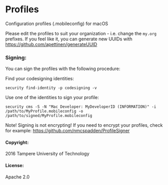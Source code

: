 # Profiles
Configuration profiles (.mobileconfig) for macOS

Please edit the profiles to suit your organization - i.e. change the ```my.org``` prefixes. If you feel like it, you can generate new UUIDs with https://github.com/apettinen/generateUUID

### Signing:

You can sign the profiles with the following procedure:

Find your codesigning identities:
```
security find-identity -p codesigning -v
```

Use one of the identities to sign your profile:
```
security cms -S -N "Mac Developer: MyDeveloperID (INFORMATION)" -i /path/to/MyProfile.mobileconfig -o /path/to/signed/MyProfile.mobileconfig
```
Note! Signing is not encrypting! If you need to encrypt your profiles, check for example: https://github.com/nmcspadden/ProfileSigner


#### Copyright:
2016 Tampere University of Technology

#### License:
Apache 2.0
